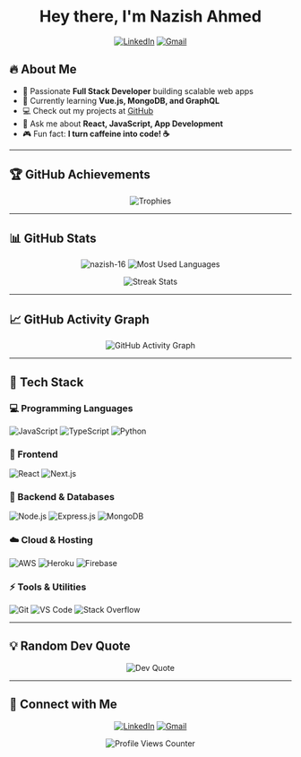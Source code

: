 <h1 align="center">Hey there, I'm Nazish Ahmed</h1>

<p align="center">
  <a href="https://www.linkedin.com/in/nazish-ahmed-920b9a245/"><img src="https://img.shields.io/badge/-nazish16-blue?style=flat&logo=Linkedin&logoColor=white" alt="LinkedIn"></a>
  <a href="mailto:realnazishahmed@gmail.com"><img src="https://img.shields.io/badge/-realnazishahmed@gmail.com-D14836?style=flat&logo=Gmail&logoColor=white" alt="Gmail"></a>
</p>

## 🔥 About Me
- 🎯 Passionate **Full Stack Developer** building scalable web apps
- 🌱 Currently learning **Vue.js, MongoDB, and GraphQL**
- 💻 Check out my projects at [GitHub](https://github.com/nazish-16)
- 💬 Ask me about **React, JavaScript, App Development**
- 🎮 Fun fact: **I turn caffeine into code! ☕**

---

## 🏆 GitHub Achievements
<p align="center">
  <img src="https://github-profile-trophy.vercel.app/?username=nazish-16&theme=onestar&no-frame=false&no-bg=true&margin-w=15" alt="Trophies">
</p>

---

## 📊 GitHub Stats
<p align="center">
  <img src="https://github-readme-stats.vercel.app/api?username=nazish-16&show_icons=true&theme=react" alt="nazish-16" />
  <img src="https://github-readme-stats.vercel.app/api/top-langs?username=nazish-16&show_icons=true&theme=react&layout=compact" alt="Most Used Languages" />
</p>

<p align="center">
  <img src="https://github-readme-streak-stats.herokuapp.com/?user=nazish-16&theme=react" alt="Streak Stats" />
</p>

---

## 📈 GitHub Activity Graph
<p align="center">
  <img src="https://github-readme-activity-graph.vercel.app/graph?username=nazish-16&bg_color=20232A&color=FFFFFF&line=6495ED&point=FFFFFF&area=true&hide_border=true" alt="GitHub Activity Graph" />
</p>

---

## 🚀 Tech Stack
### 💻 Programming Languages
![JavaScript](https://img.shields.io/badge/-JavaScript-yellow?style=for-the-badge&logo=javascript&logoColor=white)
![TypeScript](https://img.shields.io/badge/-TypeScript-blue?style=for-the-badge&logo=typescript&logoColor=white)
![Python](https://img.shields.io/badge/-Python-blue?style=for-the-badge&logo=python&logoColor=white)

### 🎨 Frontend
![React](https://img.shields.io/badge/-React-black?style=for-the-badge&logo=react&logoColor=61DAFB)
![Next.js](https://img.shields.io/badge/-Next.js-black?style=for-the-badge&logo=next.js&logoColor=white)

### 💾 Backend & Databases
![Node.js](https://img.shields.io/badge/-Node.js-green?style=for-the-badge&logo=node.js&logoColor=white)
![Express.js](https://img.shields.io/badge/-Express.js-black?style=for-the-badge&logo=express&logoColor=white)
![MongoDB](https://img.shields.io/badge/-MongoDB-green?style=for-the-badge&logo=mongodb&logoColor=white)

### ☁️ Cloud & Hosting
![AWS](https://img.shields.io/badge/-AWS-green?style=for-the-badge&logo=amazon-aws&logoColor=white)
![Heroku](https://img.shields.io/badge/-Heroku-purple?style=for-the-badge&logo=heroku&logoColor=white)
![Firebase](https://img.shields.io/badge/-Firebase-yellow?style=for-the-badge&logo=firebase&logoColor=white)

### ⚡ Tools & Utilities
![Git](https://img.shields.io/badge/-Git-red?style=for-the-badge&logo=git&logoColor=white)
![VS Code](https://img.shields.io/badge/-VS%20Code-blue?style=for-the-badge&logo=visual-studio-code&logoColor=white)
![Stack Overflow](https://img.shields.io/badge/-Stack%20Overflow-orange?style=for-the-badge&logo=stack-overflow&logoColor=white)

---

## 💡 Random Dev Quote
<p align="center">
  <img src="https://quotes-github-readme.vercel.app/api?type=horizontal&theme=react" alt="Dev Quote">
</p>

---

## 🚀 Connect with Me
<p align="center">
  <a href="https://www.linkedin.com/in/nazish-ahmed-920b9a245/"><img src="https://img.shields.io/badge/-nazish16-blue?style=for-the-badge&logo=Linkedin&logoColor=white" alt="LinkedIn"></a>
  <a href="mailto:realnazishahmed@gmail.com"><img src="https://img.shields.io/badge/-realnazishahmed@gmail.com-D14836?style=for-the-badge&logo=Gmail&logoColor=white" alt="Gmail"></a>
</p>

<p align="center"> 
  <img src="https://komarev.com/ghpvc/?username=nazish-16&label=Profile%20views&color=0e75b6&style=flat" alt="Profile Views Counter" />
</p>
